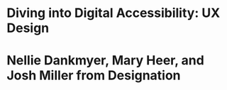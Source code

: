 # Diving into Digital Accessibility: UX Design
# Nellie Dankmyer, Mary Heer, and Josh Miller from Designation

